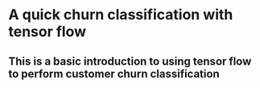 # A quick churn classification with tensor flow

## This is a basic introduction to using tensor flow to perform customer churn classification
